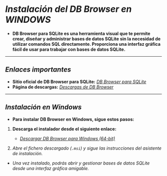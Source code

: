 <!-- Autor: Daniel Benjamin Perez Morales -->
<!-- GitHub: https://github.com/D4nitrix13 -->
<!-- GitLab: https://gitlab.com/D4nitrix13 -->
<!-- Correo electrónico: danielperezdev@proton.me -->

# ***Instalación del DB Browser en WINDOWS***

- **DB Browser para SQLite es una herramienta visual que te permite crear, diseñar y administrar bases de datos SQLite sin la necesidad de utilizar comandos SQL directamente. Proporciona una interfaz gráfica fácil de usar para trabajar con bases de datos SQLite.**

---

## ***Enlaces importantes***

- **Sitio oficial de DB Browser para SQLite:** *[DB Browser para SQLite](https://sqlitebrowser.org/ "https://sqlitebrowser.org/")*
- **Página de descargas:** *[Descargas de DB Browser](https://sqlitebrowser.org/dl/ "https://sqlitebrowser.org/dl/")*

---

## ***Instalación en Windows***

- **Para instalar DB Browser en Windows, sigue estos pasos:**

1. **Descarga el instalador desde el siguiente enlace:**
   - *[Descargar DB Browser para Windows (64-bit)](https://download.sqlitebrowser.org/DB.Browser.for.SQLite-v3.13.0-win64.msi "https://download.sqlitebrowser.org/DB.Browser.for.SQLite-v3.13.0-win64.msi")*

2. *Abre el fichero descargado (`.msi`) y sigue las instrucciones del asistente de instalación.*

- *Una vez instalado, podrás abrir y gestionar bases de datos SQLite desde una interfaz gráfica amigable.*
